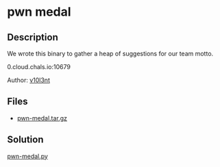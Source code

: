 # pwn medal

## Description

We wrote this binary to gather a heap of suggestions for our team motto.

0.cloud.chals.io:10679

Author: [v10l3nt](https://www.tjoconnor.org/vita)


## Files

* [pwn-medal.tar.gz](files/pwn-medal.tar.gz)

## Solution

[pwn-medal.py](pwn-medal.py)